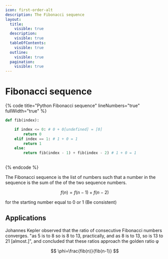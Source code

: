 ```yaml
---
icon: first-order-alt
description: The Fibonacci sequence
layout:
  title:
    visible: true
  description:
    visible: true
  tableOfContents:
    visible: true
  outline:
    visible: true
  pagination:
    visible: true
---
```


# Fibonacci sequence

{% code title="Python Fibonacci sequence" lineNumbers="true" fullWidth="true" %}
```python
def fib(index):

    if index <= 0: # 0 + 0[undefined] = [0]
        return 0
    elif index == 1: # 1 + 0 = 1
        return 1
    else:
        return fib(index - 1) + fib(index - 2) # 1 + 0 = 1
   
```
{% endcode %}

The Fibonacci sequence is the list of numbers such that a number in the sequence is the sum of the of the two sequence numbers.

$$
f(n) = f(n-1) + f(n-2)
$$

for the starting number equal to 0 or 1 (Be consistent)

## **Applications**

Johannes Kepler observed that the ratio of consecutive Fibonacci numbers converges. "as 5 is to 8 so is 8 to 13, practically, and as 8 is to 13, so is 13 to 21 \[almost.]", and concluded that these ratios approach the golden ratio φ

$$
\phi=\frac{fib(n)}{fib(n-1)}
$$
